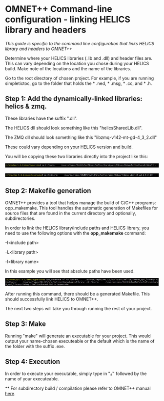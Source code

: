 # OMNET++ Command-line configuration - linking HELICS library and headers

*This guide is specific to the command line configuration that links HELICS library and headers to OMNET++*

Determine where your HELICS libraries (.lib and .dll) and header files are. This can vary depending on the location you chose during your HELICS build.
Make note of the locations and the name of the libraries.

Go to the root directory of chosen project.
For example, if you are running simpletictoc, go to the folder that holds the * .ned, * .msg, * .cc, and * .h.

## Step 1: Add the dynamically-linked libraries: helics & zmq.

These libraries have the suffix ".dll".

The HELICS dll should look something like this "helicsSharedLib.dll".

The ZMQ dll should look something like this
"libzmq-v142-mt-gd-4_3_2.dll"

These could vary depending on your HELICS version and build.

You will be copying these two libraries directly into the project like this:

![](/config_guide/cmdline/demo-pictures/demo1.jpg)

![](/config_guide/cmdline/demo-pictures/demo2.jpg)

## Step 2: Makefile generation

OMNET++ provides a tool that helps manage the build of C/C++ programs: opp_makemake. This tool handles the automatic generation of Makefiles for source files that are found in the current directory and optionally, subdirectories.

In order to link the HELICS library/include paths and HELICS library, you need to use the following options with the **opp_makemake** command:

-I\<include path>

-L\<library path>

-l\<library name>

In this example you will see that absolute paths have been used.

![](/config_guide/cmdline/demo-pictures/demo3.jpg)

After running this command, there should be a generated Makefile. This should successfully link HELICS to OMNET++.

The next two steps will take you through running the rest of your project.

## Step 3: Make

Running "make" will generate an executable for your project. This would output
your name-chosen executeable or the default which is the name of the folder with the suffix .exe.  

## Step 4: Execution

In order to execute your executable, simply type in "./" followed by the name of your executeable.

** For subdirectory build / compilation please refer to OMNET++ manual [here](https://doc.omnetpp.org/omnetpp/manual/#sec:build-sim-progs:opp-makemake).
